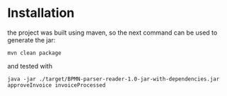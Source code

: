 # Installation

the project was built using maven, so the next command can be used to generate the jar:

```
mvn clean package
```

and tested with

```
java -jar ./target/BPMN-parser-reader-1.0-jar-with-dependencies.jar approveInvoice invoiceProcessed
```
